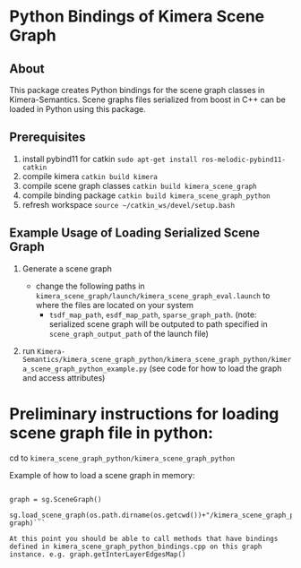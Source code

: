 
# Python Bindings of Kimera Scene Graph 
## About
This package creates Python bindings for the scene graph classes in Kimera-Semantics. Scene graphs files serialized from boost in C++ can be loaded in Python using this package. 

## Prerequisites
1. install pybind11 for catkin ```sudo apt-get install ros-melodic-pybind11-catkin```
2. compile kimera ```catkin build kimera```
3. compile scene graph classes ```catkin build kimera_scene_graph```
4. compile binding package ```catkin build kimera_scene_graph_python```
4. refresh workspace ```source ~/catkin_ws/devel/setup.bash```

## Example Usage of Loading Serialized Scene Graph
1. Generate a scene graph 
	- change the following paths in `kimera_scene_graph/launch/kimera_scene_graph_eval.launch` to where the files are located on your system
		- `tsdf_map_path`, `esdf_map_path`, `sparse_graph_path`. (note: serialized scene graph will be outputed to path specified in `scene_graph_output_path` of the launch file)

2. run `Kimera-Semantics/kimera_scene_graph_python/kimera_scene_graph_python/kimera_scene_graph_python_example.py` (see code for how to load the graph and access attributes)
  
# Preliminary instructions for loading scene graph file in python:

cd to `kimera_scene_graph_python/kimera_scene_graph_python`  

Example of how to load a scene graph in memory:

```import kimera_scene_graph_pybind as sg

graph = sg.SceneGraph()

sg.load_scene_graph(os.path.dirname(os.getcwd())+"/kimera_scene_graph_python/vxblx_files/goseek_scene_graph_scene1.vxblx", graph)```

At this point you should be able to call methods that have bindings defined in kimera_scene_graph_python_bindings.cpp on this graph instance. e.g. graph.getInterLayerEdgesMap()
